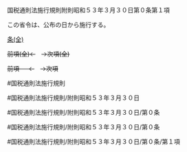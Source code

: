 国税通則法施行規則附則昭和５３年３月３０日第０条第１項

この省令は、公布の日から施行する。

[条(全)](国税通則法施行規則附則昭和５３年３月３０日第０条_.md)

~~前項(全)←~~　~~→次項(全)~~

~~前項 　 ←~~　~~→次項~~



#国税通則法施行規則

#国税通則法施行規則/附則昭和５３年３月３０日

#国税通則法施行規則/附則昭和５３年３月３０日/第０条

#国税通則法施行規則/附則昭和５３年３月３０日/第０条

#国税通則法施行規則/附則昭和５３年３月３０日/第０条/第１項

